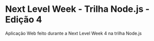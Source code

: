 # Next Level Week - Trilha Node.js - Edição 4

Aplicação Web feito durante a Next Level Week 4 na trilha Node.js